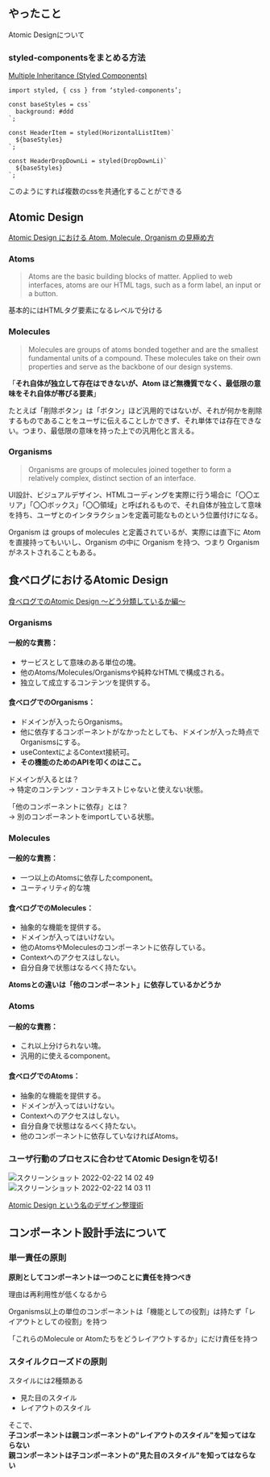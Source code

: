## やったこと
Atomic Designについて

### styled-componentsをまとめる方法
[Multiple Inheritance (Styled Components)](https://stackoverflow.com/questions/61601451/multiple-inheritance-styled-components)  

```tsx
import styled, { css } from ‘styled-components’;

const baseStyles = css`
  background: #ddd
`;

const HeaderItem = styled(HorizontalListItem)`
  ${baseStyles}
`;

const HeaderDropDownLi = styled(DropDownLi)`   
  ${baseStyles}
`;
```
このようにすれば複数のcssを共通化することができる


## Atomic Design
[Atomic Design における Atom, Molecule, Organism の見極め方](https://a-suenami.hatenablog.com/entry/2019/04/29/173415)  

### Atoms
> Atoms are the basic building blocks of matter. Applied to web interfaces, atoms are our HTML tags, such as a form label, an input or a button.

基本的にはHTMLタグ要素になるレベルで分ける  


### Molecules
> Molecules are groups of atoms bonded together and are the smallest fundamental units of a compound. These molecules take on their own properties and serve as the backbone of our design systems.

「**それ自体が独立して存在はできないが、Atom ほど無機質でなく、最低限の意味をそれ自体が帯びる要素**」  

たとえば「削除ボタン」は「ボタン」ほど汎用的ではないが、それが何かを削除するものであることをユーザに伝えることしかできず、それ単体では存在できない。つまり、最低限の意味を持った上での汎用化と言える。


### Organisms
> Organisms are groups of molecules joined together to form a relatively complex, distinct section of an interface.

UI設計、ビジュアルデザイン、HTMLコーディングを実際に行う場合に「〇〇エリア」「〇〇ボックス」「〇〇領域」と呼ばれるもので、それ自体が独立して意味を持ち、ユーザとのインタラクションを定義可能なものという位置付けになる。  

Organism は groups of molecules と定義されているが、実際には直下に Atom を直接持ってもいいし、Organism の中に Organism を持つ、つまり Organism がネストされることもある。  


## 食べログにおけるAtomic Design
[食べログでのAtomic Design 〜どう分類しているか編〜](https://note.com/tabelog_frontend/n/n4b8bcb44294c)  

### Organisms
#### 一般的な責務：

- サービスとして意味のある単位の塊。
- 他のAtoms/Molecules/Organismsや純粋なHTMLで構成される。
- 独立して成立するコンテンツを提供する。

#### 食べログでのOrganisms：

- ドメインが入ったらOrganisms。
- 他に依存するコンポーネントがなかったとしても、ドメインが入った時点でOrganismsにする。
- useContextによるContext接続可。
- **その機能のためのAPIを叩くのはここ。**

ドメインが入るとは？  
-> 特定のコンテンツ・コンテキストじゃないと使えない状態。

「他のコンポーネントに依存」とは？  
-> 別のコンポーネントをimportしている状態。

### Molecules
#### 一般的な責務：

- 一つ以上のAtomsに依存したcomponent。
- ユーティリティ的な塊

#### 食べログでのMolecules：

- 抽象的な機能を提供する。
- ドメインが入ってはいけない。
- 他のAtomsやMoleculesのコンポーネントに依存している。
- Contextへのアクセスはしない。
- 自分自身で状態はなるべく持たない。

**Atomsとの違いは「他のコンポーネント」に依存しているかどうか**  

### Atoms
#### 一般的な責務：

- これ以上分けられない塊。
- 汎用的に使えるcomponent。

#### 食べログでのAtoms：
- 抽象的な機能を提供する。
- ドメインが入ってはいけない。
- Contextへのアクセスはしない。
- 自分自身で状態はなるべく持たない。
- 他のコンポーネントに依存していなければAtoms。


### ユーザ行動のプロセスに合わせてAtomic Designを切る!

![スクリーンショット 2022-02-22 14 02 49](https://user-images.githubusercontent.com/78260526/155066318-642d5353-77f6-4eb2-9792-6424f6299aa2.png)  
![スクリーンショット 2022-02-22 14 03 11](https://user-images.githubusercontent.com/78260526/155066361-00fd3326-88fa-4263-a105-3982312d18b8.png)  

[Atomic Design という名のデザイン整理術](https://www.slideshare.net/ygoto3q/organizing-design-with-atomic-design-104872303)

## コンポーネント設計手法について
### 単一責任の原則

**原則としてコンポーネントは一つのことに責任を持つべき**  

理由は再利用性が低くなるから　　

Organisms以上の単位のコンポーネントは「機能としての役割」は持たず「レイアウトとしての役割」を持つ  

「これらのMolecule or Atomたちをどうレイアウトするか」にだけ責任を持つ  

### スタイルクローズドの原則

スタイルには2種類ある
- 見た目のスタイル
- レイアウトのスタイル

そこで、  
**子コンポーネントは親コンポーネントの"レイアウトのスタイル"を知ってはならない**  
**親コンポーネントは子コンポーネントの"見た目のスタイル"を知ってはならない**  


















